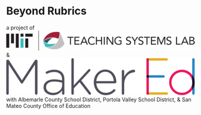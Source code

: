 # Beyond Rubrics
a project of
![Image](docs/logo-TSL.jpg) & ![Image](docs/logo-makered.png)
with Albemarle County School District, Portola Valley School District, & San Mateo County Office of Education
